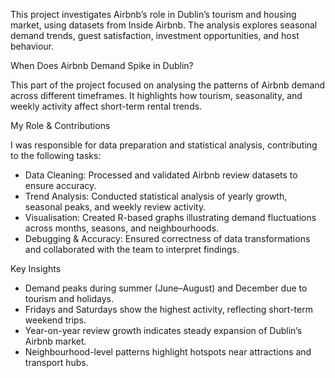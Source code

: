 This project investigates Airbnb’s role in Dublin’s tourism and housing market, using datasets from Inside Airbnb. The analysis explores seasonal demand trends, guest satisfaction, investment opportunities, and host behaviour.

When Does Airbnb Demand Spike in Dublin?

This part of the project focused on analysing the patterns of Airbnb demand across different timeframes. It highlights how tourism, seasonality, and weekly activity affect short-term rental trends.

My Role & Contributions

I was responsible for data preparation and statistical analysis, contributing to the following tasks:

- Data Cleaning: Processed and validated Airbnb review datasets to ensure accuracy.
- Trend Analysis: Conducted statistical analysis of yearly growth, seasonal peaks, and weekly review activity.
- Visualisation: Created R-based graphs illustrating demand fluctuations across months, seasons, and neighbourhoods.
- Debugging & Accuracy: Ensured correctness of data transformations and collaborated with the team to interpret findings.

Key Insights

- Demand peaks during summer (June–August) and December due to tourism and holidays.
- Fridays and Saturdays show the highest activity, reflecting short-term weekend trips.
- Year-on-year review growth indicates steady expansion of Dublin’s Airbnb market.
- Neighbourhood-level patterns highlight hotspots near attractions and transport hubs.
